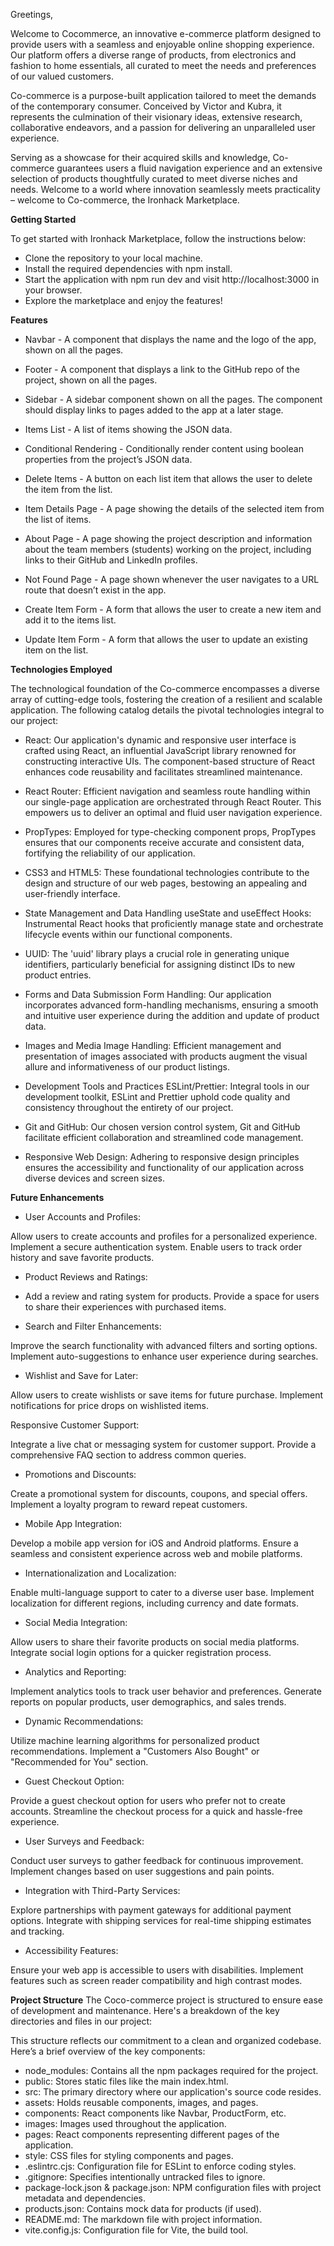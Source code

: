 Greetings,

Welcome to Cocommerce, an innovative e-commerce platform designed to provide users with a seamless and enjoyable online shopping experience. Our platform offers a diverse range of products, from electronics and fashion to home essentials, all curated to meet the needs and preferences of our valued customers.

Co-commerce is a purpose-built application tailored to meet the demands of the contemporary consumer. Conceived by Victor and Kubra, it represents the culmination of their visionary ideas, extensive research, collaborative endeavors, and a passion for delivering an unparalleled user experience.

Serving as a showcase for their acquired skills and knowledge, Co-commerce guarantees users a fluid navigation experience and an extensive selection of products thoughtfully curated to meet diverse niches and needs. Welcome to a world where innovation seamlessly meets practicality – welcome to Co-commerce, the Ironhack Marketplace.


**Getting Started**

To get started with Ironhack Marketplace, follow the instructions below:

- Clone the repository to your local machine.
- Install the required dependencies with npm install.
- Start the application with npm run dev and visit http://localhost:3000 in your browser.
- Explore the marketplace and enjoy the features!


**Features** 

- Navbar - A component that displays the name and the logo of the app, shown on all the pages.

- Footer - A component that displays a link to the GitHub repo of the project, shown on all the pages.

- Sidebar - A sidebar component shown on all the pages. The component should display links to pages added to the app at a later stage.

- Items List - A list of items showing the JSON data.

- Conditional Rendering - Conditionally render content using boolean properties from the project’s JSON data.

- Delete Items - A button on each list item that allows the user to delete the item from the list.

- Item Details Page - A page showing the details of the selected item from the list of items.
  
- About Page - A page showing the project description and information about the team members (students) working on the project, including links to their GitHub and LinkedIn profiles.

- Not Found Page - A page shown whenever the user navigates to a URL route that doesn’t exist in the app.

- Create Item Form - A form that allows the user to create a new item and add it to the items list.

- Update Item Form - A form that allows the user to update an existing item on the list.



**Technologies Employed**

The technological foundation of the Co-commerce encompasses a diverse array of cutting-edge tools, fostering the creation of a resilient and scalable application. The following catalog details the pivotal technologies integral to our project:

- React:
Our application's dynamic and responsive user interface is crafted using React, an influential JavaScript library renowned for constructing interactive UIs. The component-based structure of React enhances code reusability and facilitates streamlined maintenance.

- React Router:
Efficient navigation and seamless route handling within our single-page application are orchestrated through React Router. This empowers us to deliver an optimal and fluid user navigation experience.

- PropTypes:
Employed for type-checking component props, PropTypes ensures that our components receive accurate and consistent data, fortifying the reliability of our application.

- CSS3 and HTML5:
These foundational technologies contribute to the design and structure of our web pages, bestowing an appealing and user-friendly interface.

- State Management and Data Handling
useState and useEffect Hooks:
Instrumental React hooks that proficiently manage state and orchestrate lifecycle events within our functional components.

- UUID:
The 'uuid' library plays a crucial role in generating unique identifiers, particularly beneficial for assigning distinct IDs to new product entries.

- Forms and Data Submission
Form Handling:
Our application incorporates advanced form-handling mechanisms, ensuring a smooth and intuitive user experience during the addition and update of product data.

- Images and Media
Image Handling:
Efficient management and presentation of images associated with products augment the visual allure and informativeness of our product listings.

- Development Tools and Practices
ESLint/Prettier:
Integral tools in our development toolkit, ESLint and Prettier uphold code quality and consistency throughout the entirety of our project.

- Git and GitHub:
Our chosen version control system, Git and GitHub facilitate efficient collaboration and streamlined code management.

- Responsive Web Design:
Adhering to responsive design principles ensures the accessibility and functionality of our application across diverse devices and screen sizes.



**Future Enhancements**


- User Accounts and Profiles:

Allow users to create accounts and profiles for a personalized experience.
Implement a secure authentication system.
Enable users to track order history and save favorite products.

- Product Reviews and Ratings:

- Add a review and rating system for products.
Provide a space for users to share their experiences with purchased items.

- Search and Filter Enhancements:

Improve the search functionality with advanced filters and sorting options.
Implement auto-suggestions to enhance user experience during searches.

- Wishlist and Save for Later:

Allow users to create wishlists or save items for future purchase.
Implement notifications for price drops on wishlisted items.

 Responsive Customer Support:

Integrate a live chat or messaging system for customer support.
Provide a comprehensive FAQ section to address common queries.

- Promotions and Discounts:

Create a promotional system for discounts, coupons, and special offers.
Implement a loyalty program to reward repeat customers.

- Mobile App Integration:

Develop a mobile app version for iOS and Android platforms.
Ensure a seamless and consistent experience across web and mobile platforms.

- Internationalization and Localization:

Enable multi-language support to cater to a diverse user base.
Implement localization for different regions, including currency and date formats.

- Social Media Integration:

Allow users to share their favorite products on social media platforms.
Integrate social login options for a quicker registration process.

- Analytics and Reporting:

Implement analytics tools to track user behavior and preferences.
Generate reports on popular products, user demographics, and sales trends.

- Dynamic Recommendations:

Utilize machine learning algorithms for personalized product recommendations.
Implement a "Customers Also Bought" or "Recommended for You" section.

- Guest Checkout Option:

Provide a guest checkout option for users who prefer not to create accounts.
Streamline the checkout process for a quick and hassle-free experience.

- User Surveys and Feedback:

Conduct user surveys to gather feedback for continuous improvement.
Implement changes based on user suggestions and pain points.

- Integration with Third-Party Services:

Explore partnerships with payment gateways for additional payment options.
Integrate with shipping services for real-time shipping estimates and tracking.

- Accessibility Features:

Ensure your web app is accessible to users with disabilities.
Implement features such as screen reader compatibility and high contrast modes.



**Project Structure**
The Coco-commerce project is structured to ensure ease of development and maintenance. Here's a breakdown of the key directories and files in our project:

This structure reflects our commitment to a clean and organized codebase. Here’s a brief overview of the key components:

- node_modules: Contains all the npm packages required for the project.
- public: Stores static files like the main index.html.
- src: The primary directory where our application's source code resides.
- assets: Holds reusable components, images, and pages.
- components: React components like Navbar, ProductForm, etc.
- images: Images used throughout the application.
- pages: React components representing different pages of the application.
- style: CSS files for styling components and pages.
- .eslintrc.cjs: Configuration file for ESLint to enforce coding styles.
- .gitignore: Specifies intentionally untracked files to ignore.
- package-lock.json & package.json: NPM configuration files with project metadata and dependencies.
- products.json: Contains mock data for products (if used).
- README.md: The markdown file with project information.
- vite.config.js: Configuration file for Vite, the build tool.


